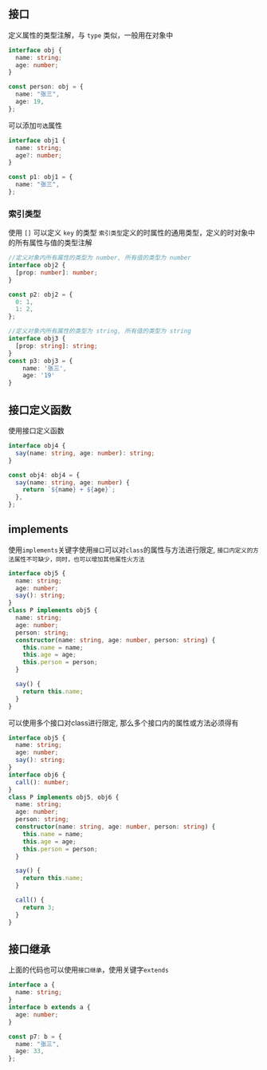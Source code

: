
## 接口
定义属性的类型注解，与 `type` 类似，一般用在对象中
```ts
interface obj {
  name: string;
  age: number;
}

const person: obj = {
  name: "张三",
  age: 19,
};
```
可以添加`可选`属性
```ts
interface obj1 {
  name: string;
  age?: number;
}

const p1: obj1 = {
  name: "张三",
};
```

### 索引类型
使用 `[]` 可以定义 `key` 的类型
`索引类型`定义的时属性的通用类型，定义的时对象中的所有属性与值的类型注解
```ts
//定义对象内所有属性的类型为 number, 所有值的类型为 number
interface obj2 {
  [prop: number]: number;
}

const p2: obj2 = {
  0: 1,
  1: 2,
};

//定义对象内所有属性的类型为 string, 所有值的类型为 string
interface obj3 {
  [prop: string]: string;
}
const p3: obj3 = {
    name: '张三',
    age: '19'
}
```

## 接口定义函数
使用接口定义函数
```ts
interface obj4 {
  say(name: string, age: number): string;
}

const obj4: obj4 = {
  say(name: string, age: number) {
    return `${name} + ${age}`;
  },
};
```

## implements
使用`implements`关键字使用`接口`可以对`class`的属性与方法进行限定, `接口内定义的方法属性不可缺少，同时，也可以增加其他属性火方法`
```ts
interface obj5 {
  name: string;
  age: number;
  say(): string;
}
class P implements obj5 {
  name: string;
  age: number;
  person: string;
  constructor(name: string, age: number, person: string) {
    this.name = name;
    this.age = age;
    this.person = person;
  }

  say() {
    return this.name;
  }
}
```
可以使用多个接口对class进行限定, 那么多个接口内的属性或方法必须得有
```ts
interface obj5 {
  name: string;
  age: number;
  say(): string;
}
interface obj6 {
  call(): number;
}
class P implements obj5, obj6 {
  name: string;
  age: number;
  person: string;
  constructor(name: string, age: number, person: string) {
    this.name = name;
    this.age = age;
    this.person = person;
  }

  say() {
    return this.name;
  }

  call() {
    return 3;
  }
}
```

## 接口继承
上面的代码也可以使用`接口继承`，使用关键字`extends`
```ts
interface a {
  name: string;
}
interface b extends a {
  age: number;
}

const p7: b = {
  name: "张三",
  age: 33,
};
```

